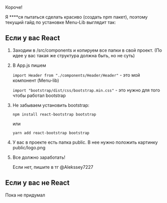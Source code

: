 Короче!

Я \*\*\*\*ся пытаться сделать красиво (создать npm пакет), поэтому текущий гайд по установке Menu-Lib выглядит так:

## Если у вас React

1. Заходим в /src/components и копируем все папки в свой проект. (По идее у вас такая же структура должна быть, но не суть)
2. В App.js пишем

    `import Header from "./components/Header/Header"` - это мой компонент (Menu-lib)

    `import "bootstrap/dist/css/bootstrap.min.css"` - это нужно для того чтобы работал bootstrap

3. Не забываем установить bootstrap:

    `npm install react-bootstrap bootstrap`

    или

    `yarn add react-bootstrap bootstrap`

4. У вас в проекте есть папка public. В нее нужно положить картинку public/logo.png

5. Все должно заработать!

    Если нет, пишите в тг @Alekssey7227

## Если у вас не React

Пока не придумал
